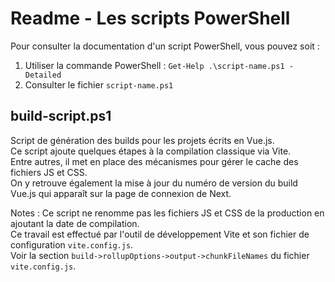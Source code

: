 # Readme - Les scripts PowerShell

Pour consulter la documentation d'un script PowerShell, vous pouvez soit :
1. Utiliser la commande PowerShell : `Get-Help .\script-name.ps1 -Detailed`
2. Consulter le fichier `script-name.ps1`

## build-script.ps1

Script de génération des builds pour les projets écrits en Vue.js.  
Ce script ajoute quelques étapes à la compilation classique via Vite.  
Entre autres, il met en place des mécanismes pour gérer le cache des fichiers JS et CSS.  
On y retrouve également la mise à jour du numéro de version du build Vue.js qui apparaît sur la page de connexion de Next.

Notes :
Ce script ne renomme pas les fichiers JS et CSS de la production en ajoutant la date de compilation.  
Ce travail est effectué par l'outil de développement Vite et son fichier de configuration `vite.config.js`.  
Voir la section `build->rollupOptions->output->chunkFileNames` du fichier `vite.config.js`.
